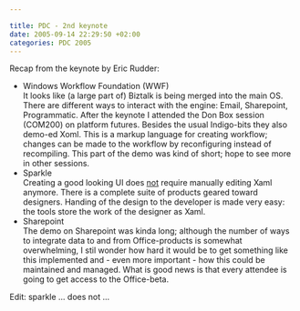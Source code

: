 ```yaml
---

title: PDC - 2nd keynote
date: 2005-09-14 22:29:50 +02:00
categories: PDC 2005
---
```

<P>Recap from the keynote by Eric Rudder:</P>
<UL>
<LI>Windows Workflow Foundation (WWF)<BR>It looks like (a large part of) Biztalk is being merged into the main OS. There are different ways to interact with the engine: Email, Sharepoint, Programmatic. After the keynote I attended the Don Box session (COM200) on platform futures. Besides the usual Indigo-bits they also demo-ed Xoml. This is a markup language for creating workflow; changes can be made to the workflow by reconfiguring instead of recompiling. This part of the demo was kind of short; hope to see more in other sessions.<BR>
<LI>Sparkle<BR>Creating a good looking UI does <U>not</U> require manually editing Xaml anymore. There is a complete suite of products geared toward designers. Handing of the design to the developer is made very easy: the tools store the work of the designer as Xaml.<BR>
<LI>Sharepoint<BR>The demo on Sharepoint was kinda long; although the number of ways to integrate data to and from Office-products is somewhat overwhelming, I stil wonder how hard it would be to get something like this implemented and - even more important - how this could be maintained and managed. What is good news is that every attendee is going to get access to the Office-beta.</LI></UL>
<P>Edit: sparkle ... does not ...</P>

